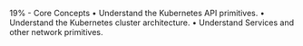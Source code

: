 19% - Core Concepts
• Understand the Kubernetes API primitives.
• Understand the Kubernetes cluster architecture.
• Understand Services and other network primitives.
